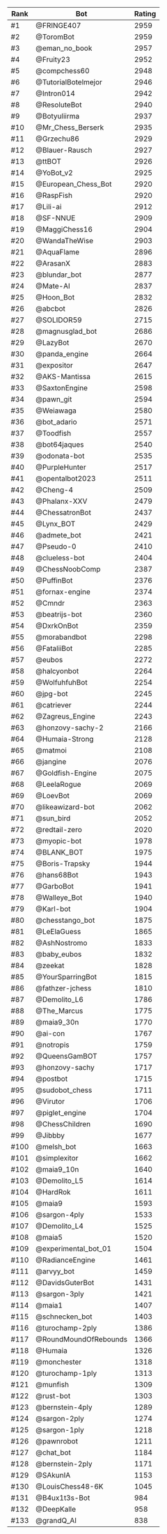 Rank|Bot|Rating
---|---|---
#1|@FRINGE407|2959
#2|@ToromBot|2959
#3|@eman_no_book|2957
#4|@Fruity23|2952
#5|@compchess60|2948
#6|@TutorialBotelmejor|2946
#7|@Intron014|2942
#8|@ResoluteBot|2940
#9|@Botyuliirma|2937
#10|@Mr_Chess_Berserk|2935
#11|@Grzechu86|2929
#12|@Blauer-Rausch|2927
#13|@ttBOT|2926
#14|@YoBot_v2|2925
#15|@European_Chess_Bot|2920
#16|@RaspFish|2920
#17|@Lili-ai|2912
#18|@SF-NNUE|2909
#19|@MaggiChess16|2904
#20|@WandaTheWise|2903
#21|@AquaFlame|2896
#22|@ArasanX|2883
#23|@blundar_bot|2877
#24|@Mate-AI|2837
#25|@Hoon_Bot|2832
#26|@abcbot|2826
#27|@SOLIDOR59|2715
#28|@magnusglad_bot|2686
#29|@LazyBot|2670
#30|@panda_engine|2664
#31|@expositor|2647
#32|@AKS-Mantissa|2615
#33|@SaxtonEngine|2598
#34|@pawn_git|2594
#35|@Weiawaga|2580
#36|@bot_adario|2571
#37|@Toodfish|2557
#38|@bot64jaques|2540
#39|@odonata-bot|2535
#40|@PurpleHunter|2517
#41|@opentalbot2023|2511
#42|@Cheng-4|2509
#43|@Phalanx-XXV|2479
#44|@ChessatronBot|2437
#45|@Lynx_BOT|2429
#46|@admete_bot|2421
#47|@Pseudo-0|2410
#48|@clueless-bot|2404
#49|@ChessNoobComp|2387
#50|@PuffinBot|2376
#51|@fornax-engine|2374
#52|@Cmndr|2363
#53|@beatrijs-bot|2360
#54|@DxrkOnBot|2359
#55|@morabandbot|2298
#56|@FataliiBot|2285
#57|@eubos|2272
#58|@halcyonbot|2264
#59|@WolfuhfuhBot|2254
#60|@jpg-bot|2245
#61|@catriever|2244
#62|@Zagreus_Engine|2243
#63|@honzovy-sachy-2|2166
#64|@Humaia-Strong|2128
#65|@matmoi|2108
#66|@jangine|2076
#67|@Goldfish-Engine|2075
#68|@LeelaRogue|2069
#69|@LoevBot|2069
#70|@likeawizard-bot|2062
#71|@sun_bird|2052
#72|@redtail-zero|2020
#73|@myopic-bot|1978
#74|@BLANK_BOT|1975
#75|@Boris-Trapsky|1944
#76|@hans68Bot|1943
#77|@GarboBot|1941
#78|@Walleye_Bot|1940
#79|@Karl-bot|1904
#80|@chesstango_bot|1875
#81|@LeElaGuess|1865
#82|@AshNostromo|1833
#83|@baby_eubos|1832
#84|@zeekat|1828
#85|@YourSparringBot|1815
#86|@fathzer-jchess|1810
#87|@Demolito_L6|1786
#88|@The_Marcus|1775
#89|@maia9_30n|1770
#90|@ai-con|1767
#91|@notropis|1759
#92|@QueensGamBOT|1757
#93|@honzovy-sachy|1717
#94|@postbot|1715
#95|@sudobot_chess|1711
#96|@Virutor|1706
#97|@piglet_engine|1704
#98|@ChessChildren|1690
#99|@Jibbby|1677
#100|@melsh_bot|1663
#101|@simplexitor|1662
#102|@maia9_10n|1640
#103|@Demolito_L5|1614
#104|@HardRok|1611
#105|@maia9|1593
#106|@sargon-4ply|1533
#107|@Demolito_L4|1525
#108|@maia5|1520
#109|@experimental_bot_01|1504
#110|@RadianceEngine|1461
#111|@arvyy_bot|1459
#112|@DavidsGuterBot|1431
#113|@sargon-3ply|1421
#114|@maia1|1407
#115|@schnecken_bot|1403
#116|@turochamp-2ply|1386
#117|@RoundMoundOfRebounds|1366
#118|@Humaia|1326
#119|@monchester|1318
#120|@turochamp-1ply|1313
#121|@munfish|1309
#122|@rust-bot|1303
#123|@bernstein-4ply|1289
#124|@sargon-2ply|1274
#125|@sargon-1ply|1218
#126|@pawnrobot|1211
#127|@chat_bot|1184
#128|@bernstein-2ply|1171
#129|@SAkunIA|1153
#130|@LouisChess48-6K|1045
#131|@B4ux1t3s-Bot|984
#132|@DeepKalle|958
#133|@grandQ_AI|838
